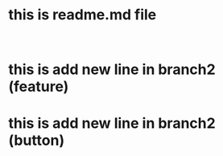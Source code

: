 # this is readme.md file
<br>

# this is add new line in branch2 (feature)

# this is add new line in branch2 (button)
